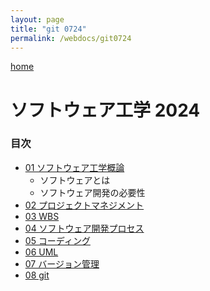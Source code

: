 ```yaml
---
layout: page
title: "git 0724"
permalink: /webdocs/git0724
---
```


[home](./)

# ソフトウェア工学 2024

### 目次

* [01 ソフトウェア工学概論](/webdocs/git0724/01)
  * ソフトウェアとは
  * ソフトウェア開発の必要性
* [02 プロジェクトマネジメント](/webdocs/git0724/02)
* [03 WBS](/webdocs/git0724/03)
* [04 ソフトウェア開発プロセス](/webdocs/git0724/04)
* [05 コーディング](/webdocs/git0724/05)
* [06 UML](/webdocs/git0724/06)
* [07 バージョン管理](/webdocs/git0724/07)
* [08 git](/webdocs/git0724/08)